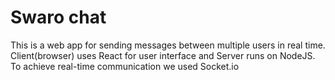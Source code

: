 # Swaro chat

This is a web app for sending messages between multiple users in real time. Client(browser) uses React for user interface and Server runs on NodeJS. To achieve real-time communication we used Socket.io
